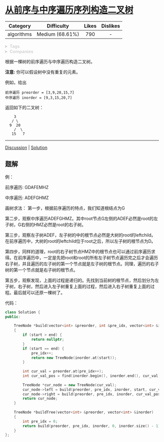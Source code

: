 # [从前序与中序遍历序列构造二叉树](https://leetcode-cn.com/problems/construct-binary-tree-from-preorder-and-inorder-traversal/description/)

|  Category  |   Difficulty    | Likes | Dislikes |
| :--------: | :-------------: | :---: | :------: |
| algorithms | Medium (68.61%) |  790  |    -     |

<details style="color: rgb(212, 212, 212); font-family: -apple-system, BlinkMacSystemFont, &quot;Segoe WPC&quot;, &quot;Segoe UI&quot;, system-ui, Ubuntu, &quot;Droid Sans&quot;, sans-serif, &quot;Microsoft Yahei UI&quot;; font-size: 14px; font-style: normal; font-variant-ligatures: normal; font-variant-caps: normal; font-weight: 400; letter-spacing: normal; orphans: 2; text-align: start; text-indent: 0px; text-transform: none; white-space: normal; widows: 2; word-spacing: 0px; -webkit-text-stroke-width: 0px; text-decoration-style: initial; text-decoration-color: initial;"><summary><strong>Tags</strong></summary></details>

<details style="color: rgb(212, 212, 212); font-family: -apple-system, BlinkMacSystemFont, &quot;Segoe WPC&quot;, &quot;Segoe UI&quot;, system-ui, Ubuntu, &quot;Droid Sans&quot;, sans-serif, &quot;Microsoft Yahei UI&quot;; font-size: 14px; font-style: normal; font-variant-ligatures: normal; font-variant-caps: normal; font-weight: 400; letter-spacing: normal; orphans: 2; text-align: start; text-indent: 0px; text-transform: none; white-space: normal; widows: 2; word-spacing: 0px; -webkit-text-stroke-width: 0px; text-decoration-style: initial; text-decoration-color: initial;"><summary><strong>Companies</strong></summary></details>

根据一棵树的前序遍历与中序遍历构造二叉树。

**注意:**
你可以假设树中没有重复的元素。

例如，给出

```
前序遍历 preorder = [3,9,20,15,7]
中序遍历 inorder = [9,3,15,20,7]
```

返回如下的二叉树：

```
    3
   / \
  9  20
    /  \
   15   7
```

------

[Discussion](https://leetcode-cn.com/problems/construct-binary-tree-from-preorder-and-inorder-traversal/comments/) | [Solution](https://leetcode-cn.com/problems/construct-binary-tree-from-preorder-and-inorder-traversal/solution/)

## 题解

例：

前序遍历: GDAFEMHZ

中序遍历: ADEFGHMZ

画树求法：
第一步，根据前序遍历的特点，我们知道根结点为G

第二步，观察中序遍历ADEFGHMZ。其中root节点G左侧的ADEF必然是root的左子树，G右侧的HMZ必然是root的右子树。

第三步，观察左子树ADEF，左子树的中的根节点必然是大树的root的leftchild。在前序遍历中，大树的root的leftchild位于root之后，所以左子树的根节点为D。

第四步，同样的道理，root的右子树节点HMZ中的根节点也可以通过前序遍历求得。在前序遍历中，一定是先把root和root的所有左子树节点遍历完之后才会遍历右子树，并且遍历的左子树的第一个节点就是左子树的根节点。同理，遍历的右子树的第一个节点就是右子树的根节点。

第五步，观察发现，上面的过程是递归的。先找到当前树的根节点，然后划分为左子树，右子树，然后进入左子树重复上面的过程，然后进入右子树重复上面的过程。最后就可以还原一棵树了。

代码：

```c++
class Solution {
public:
    
    TreeNode *build(vector<int> &preorder, int &pre_idx, vector<int> &inorder, int start, int end)
    {
        if (start > end) {
            return nullptr;
        }
        if (start == end) {
            pre_idx++;
            return new TreeNode(inorder.at(start));
        }
        
        int cur_val = preorder.at(pre_idx++);
        int cur_val_pos = find(inorder.begin(), inorder.end(), cur_val) - inorder.begin();
    
        TreeNode *cur_node = new TreeNode(cur_val);
        cur_node->left = build(preorder, pre_idx, inorder, start, cur_val_pos - 1);
        cur_node->right = build(preorder, pre_idx, inorder, cur_val_pos + 1, end);
        return cur_node;
    }
    
    TreeNode *buildTree(vector<int> &preorder, vector<int> &inorder)
    {
        int pre_idx = 0;
        return build(preorder, pre_idx, inorder, 0, inorder.size() - 1);
    }
};
```

